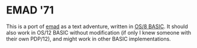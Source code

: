 # EMAD '71

This is a port of [emad](https://github.com/rfinnie/emad) as a text adventure, written in [OS/8 BASIC](https://www.grc.com/pdp-8/docs/os8_basic_reference.pdf). It should also work in OS/12 BASIC without modification (if only I knew someone with their own PDP/12), and might work in other BASIC implementations.